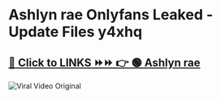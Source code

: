 
 # Ashlyn rae Onlyfans Leaked - Update Files y4xhq

## <h2><a href="https://clipsfans.com/Ashlyn_rae&ref=git">🔗 Click to LINKS ⏩⏩ 👉 🟢 Ashlyn rae </a></h2>

<a href="https://clipsfans.com/Ashlyn_rae&ref=git" rel="nofollow" data-target="animated-image.originalLink"><img src="https://i.ibb.co.com/xMMVF88/686577567.gif" alt="Viral Video Original" style="max-width: 100%; display: inline-block;" data-target="animated-image.originalImage"></a>

